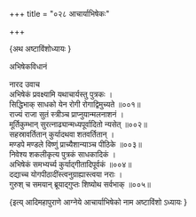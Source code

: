 +++
title = "०२८ आचार्याभिषेकः"

+++

\{अथ अष्टाविंशोध्यायः  \}
    
अभिषेकविधानं  
    
नारद उवाच  
अभिषेकं प्रवक्ष्यामि यथाचार्यस्तु पुत्रकः ।  
सिद्धिभाक् साधको येन रोगी रोगाद्विमुच्यते ॥००१॥  
राज्यं राजा सुतं स्त्रीञ्च प्राप्नुयान्मलनाशनं   ।  
मूर्तिकुम्भान् सुरत्नाढ्यान्मध्यपूर्वादितो न्यसेत् ॥००२॥  
सहस्रावर्तितान् कुर्यादथवा शतवर्तितान् ।  
मण्डपे मण्डले विष्णुं प्राच्यैशान्याञ्च पीठिके   ॥००३॥  
निवेश्य शकलीकृत्य पुत्रकं साधकादिकं ।  
अभिषेकं समभ्यर्च्य कुर्याद्गीतादिपूर्वकं ॥००४॥  
दद्याच्च योगपीठादींस्त्वनुग्राह्यास्त्वया नराः   ।  
गुरुश् च समयान् ब्रूयाद्गुप्तः शिष्योथ सर्वभाक्   ॥००५॥

\{इत्य् आदिमहापुराणे आग्नेये आचार्याभिषेको नाम अष्टाविंशो ऽध्यायः  }
    